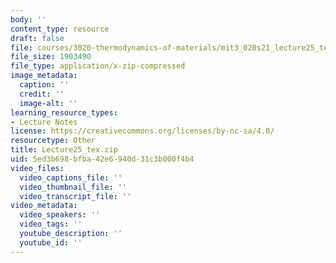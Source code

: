 ```yaml
---
body: ''
content_type: resource
draft: false
file: courses/3020-thermodynamics-of-materials/mit3_020s21_lecture25_tex.zip
file_size: 1903490
file_type: application/x-zip-compressed
image_metadata:
  caption: ''
  credit: ''
  image-alt: ''
learning_resource_types:
- Lecture Notes
license: https://creativecommons.org/licenses/by-nc-sa/4.0/
resourcetype: Other
title: Lecture25_tex.zip
uid: 5ed3b698-bfba-42e6-940d-31c3b000f4b4
video_files:
  video_captions_file: ''
  video_thumbnail_file: ''
  video_transcript_file: ''
video_metadata:
  video_speakers: ''
  video_tags: ''
  youtube_description: ''
  youtube_id: ''
---
```

